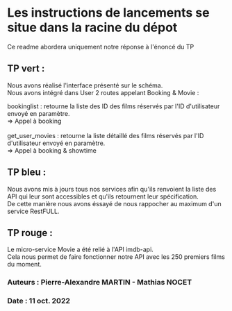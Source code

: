 # Les instructions de lancements se situe dans la racine du dépot
Ce readme abordera uniquement notre réponse à l'énoncé du TP

## TP vert : 
Nous avons réalisé l'interface présenté sur le schéma.</br>
Nous avons intégré dans User 2 routes appelant Booking & Movie :</br>

bookinglist : retourne la liste des ID des films réservés par l'ID d'utilisateur envoyé en paramètre.</br>
    => Appel à booking</br>
</br>
get_user_movies : retourne la liste détaillé des films réservés par l'ID d'utilisateur envoyé en paramètre.</br>
    => Appel à booking & showtime</br>

## TP bleu : 
Nous avons mis à jours tous nos services afin qu'ils renvoient la liste des API qui leur sont accessibles et qu'ils retournent leur spécification.</br>
De cette manière nous avons éssayé de nous rappocher au maximum d'un service RestFULL.

## TP rouge : 

Le micro-service Movie a été relié à l'API imdb-api.</br>
Cela nous permet de faire fonctionner notre API avec les 250 premiers films du moment.

### Auteurs : Pierre-Alexandre MARTIN - Mathias NOCET
### Date : 11 oct. 2022